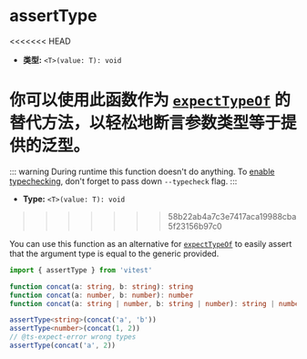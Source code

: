 # assertType

<<<<<<< HEAD
  - **类型:** `<T>(value: T): void`

  你可以使用此函数作为 [`expectTypeOf`](/api/expect-typeof) 的替代方法，以轻松地断言参数类型等于提供的泛型。
=======
::: warning
During runtime this function doesn't do anything. To [enable typechecking](/guide/testing-types#run-typechecking), don't forget to pass down `--typecheck` flag.
:::

- **Type:** `<T>(value: T): void`
>>>>>>> 58b22ab4a7c3e7417aca19988cba5f23156b97c0

You can use this function as an alternative for [`expectTypeOf`](/api/expect-typeof) to easily assert that the argument type is equal to the generic provided.

```ts
import { assertType } from 'vitest'

function concat(a: string, b: string): string
function concat(a: number, b: number): number
function concat(a: string | number, b: string | number): string | number

assertType<string>(concat('a', 'b'))
assertType<number>(concat(1, 2))
// @ts-expect-error wrong types
assertType(concat('a', 2))
```
